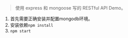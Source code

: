> 使用 express 和 mongoose 写的 RESTful API Demo。
1. 首先需要正确安装并配置mongodb环境。
2. 安装依赖`npm install`
3. `npm start`
